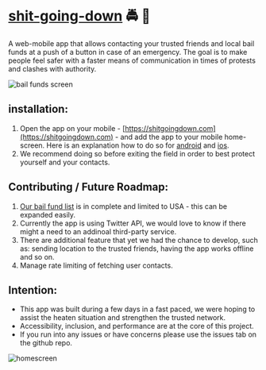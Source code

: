 # [shit-going-down](https://www.shitgoingdown.com) 🚔 👀
A web-mobile app that allows contacting your trusted friends and local bail funds at a push of a button in case of an emergency.
The goal is to make people feel safer with a faster means of communication in times of protests and clashes with authority.

![bail funds screen](https://i.imgur.com/83xio54.jpg)

## installation:
1. Open the app on your mobile - [https://shitgoingdown.com](https://shitgoingdown.com) - and add the app to your mobile home-screen. Here is an explanation how to do so for [android](https://browserhow.com/how-to-add-to-home-screen-shortcut-links-with-chrome-android/) and [ios](https://browserhow.com/how-to-add-to-home-screen-shortcut-links-with-chrome-android/).
2. We recommend doing so before exiting the field in order to best protect yourself and your contacts. 

## Contributing / Future Roadmap:
1. [Our bail fund list](https://github.com/Axylos/shit-going-down/blob/master/phones.json) is in complete and limited to USA - this can be expanded easily.
2. Currently the app is using Twitter API, we would love to know if there might a need to an addinoal third-party service.
3. There are additional feature that yet we had the chance to develop, such as: sending location to the trusted friends, having the app works offline and so on.
4. Manage rate limiting of fetching user contacts.

## Intention:
* This app was built during a few days in a fast paced, we were hoping to assist the heaten situation and strengthen the trusted network.
* Accessibility, inclusion, and performance are at the core of this project.
* If you run into any issues or have concerns please use the issues tab on the github repo.

![homescreen](https://i.imgur.com/Zwz5RMF.jpg)
